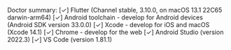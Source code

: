 Doctor summary:
[✓] Flutter (Channel stable, 3.10.0, on macOS 13.1 22C65 darwin-arm64)
[✓] Android toolchain - develop for Android devices (Android SDK version 33.0.0)
[✓] Xcode - develop for iOS and macOS (Xcode 14.1)
[✓] Chrome - develop for the web
[✓] Android Studio (version 2022.3)
[✓] VS Code (version 1.81.1)
